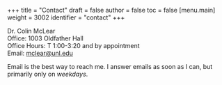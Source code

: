 +++
title = "Contact"
draft = false
author = false
toc = false
[menu.main]
  weight = 3002
  identifier = "contact"
+++

Dr. Colin McLear<br />
Office: 1003 Oldfather Hall<br />
Office Hours: T 1:00-3:20 and by appointment<br />
Email: [mclear@unl.edu](mailto:mclear@unl.edu)

Email is the best way to reach me. I answer emails as soon as I can, but
primarily only on _weekdays_.
